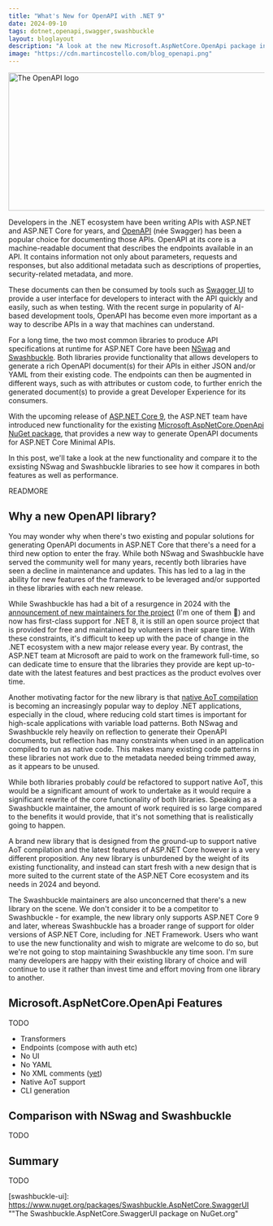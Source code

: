 ```yaml
---
title: "What's New for OpenAPI with .NET 9"
date: 2024-09-10
tags: dotnet,openapi,swagger,swashbuckle
layout: bloglayout
description: "A look at the new Microsoft.AspNetCore.OpenApi package in .NET 9 and comparing it to NSwag and Swashbuckle.AspNetCore."
image: "https://cdn.martincostello.com/blog_openapi.png"
---
```


<img class="img-fluid mx-auto d-block" src="https://cdn.martincostello.com/blog_openapi.png" alt="The OpenAPI logo" title="The OpenAPI logo" height="272px" width="899x">

Developers in the .NET ecosystem have been writing APIs with ASP.NET and ASP.NET Core for years, and
[OpenAPI][openapi] (née Swagger) has been a popular choice for documenting those APIs.
OpenAPI at its core is a machine-readable document that describes the endpoints available in an API.
It contains information not only about parameters, requests and responses, but also additional metadata
such as descriptions of properties, security-related metadata, and more.

These documents can then be consumed by tools such as [Swagger UI][swagger-ui] to provide a user interface
for developers to interact with the API quickly and easily, such as when testing. With the recent surge in
popularity of AI-based development tools, OpenAPI has become even more important as a way to describe APIs
in a way that machines can understand.

For a long time, the two most common libraries to produce API specifications at runtime for ASP.NET Core
have been [NSwag][nswag] and [Swashbuckle][swashbuckle]. Both libraries provide functionality that allows
developers to generate a rich OpenAPI document(s) for their APIs in either JSON and/or YAML from their
existing code. The endpoints can then be augmented in different ways, such as with attributes or custom
code, to further enrich the generated document(s) to provide a great Developer Experience for its consumers.

With the upcoming release of [ASP.NET Core 9][aspnetcore-9], the ASP.NET team have introduced new functionality
for the existing [Microsoft.AspNetCore.OpenApi NuGet package][microsoft-aspnetcore-openapi], that provides a
new way to generate OpenAPI documents for ASP.NET Core Minimal APIs.

In this post, we'll take a look at the new functionality and compare it to the exsisting NSwag and Swashbuckle
libraries to see how it compares in both features as well as performance.

READMORE

## Why a new OpenAPI library?

You may wonder why when there's two existing and popular solutions for generating OpenAPI documents in ASP.NET Core
that there's a need for a third new option to enter the fray. While both NSwag and Swashbuckle have served the community
well for many years, recently both libraries have seen a decline in maintenance and updates. This has led to a lag
in the ability for new features of the framework to be leveraged and/or supported in these libraries with each new release.

While Swashbuckle has had a bit of a resurgence in 2024 with the [announcement of new maintainers for the project][swashbuckle-maintainers]
(I'm one of them 👋) and now has first-class support for .NET 8, it is still an open source project that is provided
for free and maintained by volunteers in their spare time. With these constraints, it's difficult to keep up with the
pace of change in the .NET ecosystem with a new major release every year. By contrast, the ASP.NET team at Microsoft
are paid to work on the framework full-time, so can dedicate time to ensure that the libraries they provide are kept
up-to-date with the latest features and best practices as the product evolves over time.

Another motivating factor for the new library is that [native AoT compilation][native-aot] is becoming an increasingly
popular way to deploy .NET applications, especially in the cloud, where reducing cold start times is important for
high-scale applications with variable load patterns. Both NSwag and Swashbuckle rely heavily on reflection to generate
their OpenAPI documents, but reflection has many constraints when used in an application compiled to run as native code.
This makes many existing code patterns in these libraries not work due to the metadata needed being trimmed away, as it
appears to be unused.

While both libraries probably _could_ be refactored to support native AoT, this would be a significant amount of work to
undertake as it would require a significant rewrite of the core functionality of both libraries. Speaking as a Swashbuckle
maintainer, the amount of work required is so large compared to the benefits it would provide, that it's not something that
is realistically going to happen.

A brand new library that is designed from the ground-up to support native AoT compilation and the latest features of ASP.NET
Core however is a very different proposition. Any new library is unburdened by the weight of its existing functionality,
and instead can start fresh with a new design that is more suited to the current state of the ASP.NET Core ecosystem and
its needs in 2024 and beyond.

The Swashbuckle maintainers are also unconcerned that there's a new library on the scene. We don't consider it to be a
competitor to Swashbuckle - for example, the new library only supports ASP.NET Core 9 and later, whereas Swashbuckle has
a broader range of support for older versions of ASP.NET Core, including for .NET Framework. Users who want to use the
new functionality and wish to migrate are welcome to do so, but we're not going to stop maintaining Swashbuckle any time
soon. I'm sure many developers are happy with their existing library of choice and will continue to use it rather than invest
time and effort moving from one library to another.

## Microsoft.AspNetCore.OpenApi Features

TODO

- Transformers
- Endpoints (compose with auth etc)
- No UI
- No YAML
- No XML comments ([yet][aspnetcore-openapi-xml])
- Native AoT support
- CLI generation

## Comparison with NSwag and Swashbuckle

TODO

## Summary

TODO

[aspnetcore-9]: https://learn.microsoft.com/aspnet/core/release-notes/aspnetcore-9.0 "What's new in ASP.NET Core 9.0"
[aspnetcore-openapi]: https://learn.microsoft.com/aspnet/core/fundamentals/openapi/aspnetcore-openapi?view=aspnetcore-9.0 "Work with OpenAPI documents on Microsoft Learn"
[aspnetcore-openapi-stream-1]: https://www.youtube.com/watch/XoMese9g8WQ "ASP.NET Community Standup - OpenAPI Updates in .NET 9 on YouTube"
[aspnetcore-openapi-stream-2]: https://www.youtube.com/watch/keK69Y5HqvY "ASP.NET Community Standup - OpenAPI Updates in .NET 9 (Part 2) on YouTube"
[aspnetcore-openapi-xml]: https://github.com/dotnet/aspnetcore/issues/39927#issuecomment-2233634912 "Support XML-based OpenAPI docs for minimal APIs"
[microsoft-aspnetcore-openapi]: https://www.nuget.org/packages/Microsoft.AspNetCore.OpenApi "The Microsoft.AspNetCore.OpenApi package on NuGet.org"
[microsoft-openapi]: https://github.com/microsoft/OpenAPI.NET "The OpenAPI.NET repository on GitHub"
[native-aot]: https://learn.microsoft.com/dotnet/core/deploying/native-aot "Native AOT deployment"
[nswag]: https://github.com/RicoSuter/NSwag "The NSwag repository on GitHub"
[openapi]: https://swagger.io/docs/specification/about/ "What Is OpenAPI?"
[openapi-comparisons]: https://github.com/martincostello/aspnetcore-openapi "A GitHub repository comparing OpenAPI implementations for ASP.NET Core"
[openapi-extensions]: https://github.com/martincostello/openapi-extensions "The OpenAPI Extensions repository on GitHub"
[openapi-specification]: https://swagger.io/specification/ "The OpenAPI specification"
[safia-abdalla]: https://github.com/captainsafia "@captainsafia on GitHub"
[swagger-ui]: https://github.com/swagger-api/swagger-ui "The Swagger UI repository on GitHub"
[swashbuckle]: https://github.com/domaindrivendev/Swashbuckle.AspNetCore "The Swashbuckle.AspNetCore repository on GitHub"
[swashbuckle-maintainers]: https://github.com/domaindrivendev/Swashbuckle.AspNetCore/discussions/2778 "Swashbuckle.AspNetCore maintainers announcement"
[swashbuckle-ui]: https://www.nuget.org/packages/Swashbuckle.AspNetCore.SwaggerUI ""The Swashbuckle.AspNetCore.SwaggerUI package on NuGet.org"
